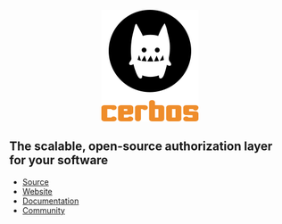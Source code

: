<p align="center">
    <img width="174" height="200" src="./assets/logo.png" alt="Cerbos"/>
</p>

## The scalable, open-source authorization layer for your software

* [Source](https://github.com/cerbos/cerbos)
* [Website](https://cerbos.dev)
* [Documentation](https://docs.cerbos.dev)
* [Community](https://community.cerbos.dev)


